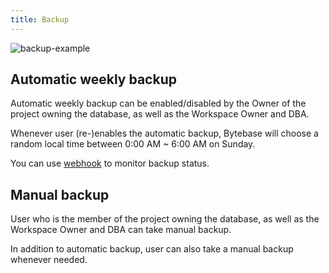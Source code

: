 ```yaml
---
title: Backup
---
```


![backup-example](/static/docs/backup-example.png)

## Automatic weekly backup

<hint-block type="info">

Automatic weekly backup can be enabled/disabled by the Owner of the project owning the database, as well as the Workspace Owner and DBA.

</hint-block>

Whenever user (re-)enables the automatic backup, Bytebase will choose a random local time between 0:00 AM \~ 6:00 AM on Sunday.

You can use [webhook](/docs/accelerator/webhook-integration/database-webhook) to monitor backup status.

## Manual backup

<hint-block type="info">

User who is the member of the project owning the database, as well as the Workspace Owner and DBA can take manual backup.

</hint-block>

In addition to automatic backup, user can also take a manual backup whenever needed.
